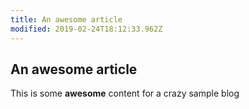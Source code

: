 ```yaml
---
title: An awesome article
modified: 2019-02-24T18:12:33.962Z
---
```


## An awesome article

This is some **awesome** content for a crazy sample blog
